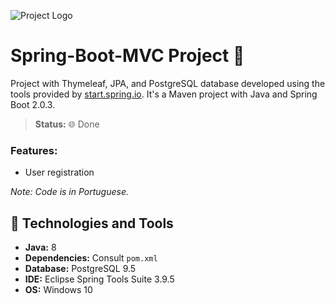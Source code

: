 ![Project Logo](https://user-images.githubusercontent.com/37045332/125006891-8689d300-e035-11eb-9f90-0e9427a2b298.jpg)

# Spring-Boot-MVC Project 🌱

Project with Thymeleaf, JPA, and PostgreSQL database developed using the tools provided by [start.spring.io](https://start.spring.io). It's a Maven project with Java and Spring Boot 2.0.3.

> **Status:** 🌐 Done

### Features:
- User registration

_Note: Code is in Portuguese._

## 💼 Technologies and Tools
- **Java:** 8
- **Dependencies:** Consult `pom.xml`
- **Database:** PostgreSQL 9.5
- **IDE:** Eclipse Spring Tools Suite 3.9.5
- **OS:** Windows 10
